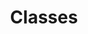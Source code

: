 ---
title: "Classes"
permalink: /comp1010/classes
parent: COMP1010
nav_order: 7
has_children: true
---